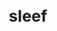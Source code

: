---
title: "sleef"
layout: cache
categories: [package, develop-2023-12-03]
meta: {"versions": ["3.5.1_2020-12-22"], "compilers": ["gcc@=11.3.0", "gcc@=11.4.0", "gcc@=12.2.0"], "oss": ["ubuntu20.04", "ubuntu22.04", "ventura"], "platforms": ["darwin", "linux"], "targets": ["aarch64", "x86_64_v3"], "stacks": ["e4s", "ml-darwin-aarch64-mps", "ml-linux-x86_64-cpu", "ml-linux-x86_64-cuda", "ml-linux-x86_64-rocm", "root"], "num_specs": 3, "num_specs_by_stack": {"ml-darwin-aarch64-mps": 1, "root": 3, "e4s": 1, "ml-linux-x86_64-rocm": 1, "ml-linux-x86_64-cuda": 1, "ml-linux-x86_64-cpu": 1}}
spec_details: [{"hash": "pfak4u4tolmcod2yzm577jgoaf5cc6xy", "compiler": "gcc@=12.2.0", "versions": ["3.5.1_2020-12-22"], "os": "ventura", "platform": "darwin", "target": "aarch64", "variants": ["build_system=cmake", "build_type=Release", "generator=ninja", "~ipo"], "stacks": ["ml-darwin-aarch64-mps", "root"], "size": "-", "tarball": "https://binaries.spack.io/releases/develop-2023-12-03/build_cache/darwin-ventura-aarch64/gcc-12.2.0/sleef-3.5.1_2020-12-22/darwin-ventura-aarch64-gcc-12.2.0-sleef-3.5.1_2020-12-22-pfak4u4tolmcod2yzm577jgoaf5cc6xy.spack"}, {"hash": "sgwqdhg5y3555uvk2ww3ewk5d2d576oq", "compiler": "gcc@=11.4.0", "versions": ["3.5.1_2020-12-22"], "os": "ubuntu20.04", "platform": "linux", "target": "x86_64_v3", "variants": ["build_system=cmake", "build_type=Release", "generator=ninja", "~ipo"], "stacks": ["e4s", "root"], "size": "-", "tarball": "https://binaries.spack.io/releases/develop-2023-12-03/build_cache/linux-ubuntu20.04-x86_64_v3/gcc-11.4.0/sleef-3.5.1_2020-12-22/linux-ubuntu20.04-x86_64_v3-gcc-11.4.0-sleef-3.5.1_2020-12-22-sgwqdhg5y3555uvk2ww3ewk5d2d576oq.spack"}, {"hash": "tfkwpbpetcmkspjoup3xtkdk4757amzd", "compiler": "gcc@=11.3.0", "versions": ["3.5.1_2020-12-22"], "os": "ubuntu22.04", "platform": "linux", "target": "x86_64_v3", "variants": ["build_system=cmake", "build_type=Release", "generator=ninja", "~ipo"], "stacks": ["ml-linux-x86_64-rocm", "ml-linux-x86_64-cuda", "root", "ml-linux-x86_64-cpu"], "size": "-", "tarball": "https://binaries.spack.io/releases/develop-2023-12-03/build_cache/linux-ubuntu22.04-x86_64_v3/gcc-11.3.0/sleef-3.5.1_2020-12-22/linux-ubuntu22.04-x86_64_v3-gcc-11.3.0-sleef-3.5.1_2020-12-22-tfkwpbpetcmkspjoup3xtkdk4757amzd.spack"}]
---